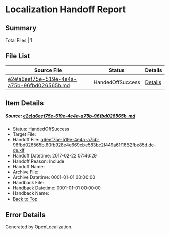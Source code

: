 # <a name='report-top'></a> Localization Handoff Report

## Summary
 Total Files | 1

## File List
 Source File | Status | Details 
 ----------- | ------ | ------- 
 [e2e\a6eef75e-519e-4e4a-a75b-96fbd026565b.md](https://github.com/OpenLocalizationTestOrg/ol-test4/blob/1a9ec81ab564503d8bf8c92c9f35d36114d45b5e/e2e/a6eef75e-519e-4e4a-a75b-96fbd026565b.md) | HandedOffSuccess | [Details](#5894708c5d7fb75a74eb556bfb7f9bd62610d5b71)

## Item Details
##### <a name='5894708c5d7fb75a74eb556bfb7f9bd62610d5b71'></a> Source: [e2e\a6eef75e-519e-4e4a-a75b-96fbd026565b.md](https://github.com/OpenLocalizationTestOrg/ol-test4/blob/1a9ec81ab564503d8bf8c92c9f35d36114d45b5e/e2e/a6eef75e-519e-4e4a-a75b-96fbd026565b.md)
* Status: HandedOffSuccess
* Target File: 
* Handoff File: [a6eef75e-519e-4e4a-a75b-96fbd026565b.60fb928e4e669cbe583bc2f449a61f1662fbe85d.de-de.xlf](https://github.com/OpenLocalizationTestOrg/ol-test4-handoff/blob/e8673488d6f9da111f3c1fef9d9d627c9899a6d1/ol-handoff/OpenLocalizationTestOrg/ol-test4-dede/xinjiang/ht/a6eef75e-519e-4e4a-a75b-96fbd026565b.60fb928e4e669cbe583bc2f449a61f1662fbe85d.de-de.xlf)
* Handoff Datetime: 2017-02-22 07:46:29
* Handoff Reason: Include
* Handoff Name: 
* Archive File: 
* Archive Datetime: 0001-01-01 00:00:00
* Handback File: 
* Handback Datetime: 0001-01-01 00:00:00
* Handback Name: 
* [Back to Top](#report-top)


## Error Details

Generated by OpenLocalization.
